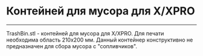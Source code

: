 # Контейней для мусора для X/XPRO
---

TrashBin.stl - контейней для мусора для X/XPRO. Для печати необходима область 210х200 мм. Данный контейнер конструктивно не предназначен для сбора мусора с "сопливчиков".